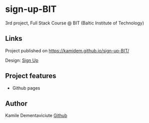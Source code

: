 # sign-up-BIT

3rd project, Full Stack Course @ BIT (Baltic Institute of Technology)

## Links

Project published on https://kamidem.github.io/sign-up-BIT/

Design: [Sign Up](https://cdn.discordapp.com/attachments/648536139677958156/648860801997996052/day1dr.png)

## Project features

- Github pages

## Author

Kamile Dementaviciute [Github](https://github.com/kamidem)
